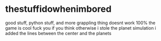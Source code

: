 # thestuffidowhenimbored
good stuff, python stuff, and more
grappling thing doesnt work 100%
the game is cool fuck you if you think otherwise
i stole the planet simulation i added the lines between the center and the planets
